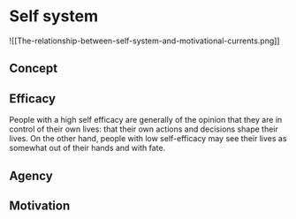 # Self system

![[The-relationship-between-self-system-and-motivational-currents.png]]

## Concept



## Efficacy

People with a high self efficacy are generally of the opinion that they are in control of their own lives: that their own actions and decisions shape their lives. On the other hand, people with low self-efficacy may see their lives as somewhat out of their hands and with fate.

## Agency

## Motivation



